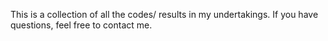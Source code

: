 This is a collection of all the codes/ results in my undertakings. If you have questions, feel free to contact me.
